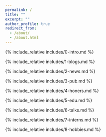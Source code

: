 ```yaml
---
permalink: /
title: ""
excerpt: ""
author_profile: true
redirect_from: 
  - /about/
  - /about.html
---
```


<span class='anchor' id='about-me'></span>
{% include_relative includes/0-intro.md %}

{% include_relative includes/1-blogs.md %}

{% include_relative includes/2-news.md %}

{% include_relative includes/3-pub.md %}

{% include_relative includes/4-honers.md %}

{% include_relative includes/5-edu.md %}

{% include_relative includes/6-talks.md %}

{% include_relative includes/7-interns.md %}

{% include_relative includes/8-hobbies.md %}